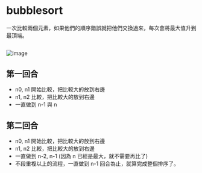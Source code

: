 # bubblesort
一次比較兩個元素，如果他們的順序錯誤就把他們交換過來，每次會將最大值升到最頂端。
## 
![image](https://user-images.githubusercontent.com/67829896/203769824-d6769c53-4213-468f-aad0-d598c4be2f2b.png)
## 第一回合
* n0, n1 開始比較，把比較大的放到右邊
* n1, n2 比較，把比較大的放到右邊
* 一直做到 n-1 與 n
## 第二回合
* n0, n1 開始比較，把比較大的放到右邊
* n1, n2 比較，把比較大的放到右邊
* 一直做到 n-2, n-1 (因為 n 已經是最大，就不需要再比了)
* 不段重複以上的流程，一直做到 n-1 回合為止，就算完成整個排序了。
